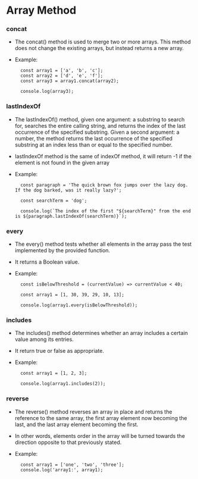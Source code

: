 # Array Method

### concat

- The concat() method is used to merge two or more arrays. This method does not change the existing arrays, but instead returns a new array.

- Example: 

        const array1 = ['a', 'b', 'c'];
        const array2 = ['d', 'e', 'f'];
        const array3 = array1.concat(array2);

        console.log(array3);


### lastIndexOf

- The lastIndexOf() method, given one argument: a substring to search for, searches the entire calling string, and returns the index of the last occurrence of the specified substring. Given a second argument: a number, the method returns the last occurrence of the specified substring at an index less than or equal to the specified number.

- lastIndexOf method is the same of indexOf method, it will return -1 if the element is not found in the given array

- Example:

        const paragraph = 'The quick brown fox jumps over the lazy dog. If the dog barked, was it really lazy?';

        const searchTerm = 'dog';

        console.log(`The index of the first "${searchTerm}" from the end is ${paragraph.lastIndexOf(searchTerm)}`);


### every

- The every() method tests whether all elements in the array pass the test implemented by the provided function. 

- It returns a Boolean value.

- Example: 

        const isBelowThreshold = (currentValue) => currentValue < 40;

        const array1 = [1, 30, 39, 29, 10, 13];

        console.log(array1.every(isBelowThreshold));


### includes

- The includes() method determines whether an array includes a certain value among its entries.

- It return true or false as appropriate.

- Example: 

        const array1 = [1, 2, 3];

        console.log(array1.includes(2));


### reverse

- The reverse() method reverses an array in place and returns the reference to the same array, the first array element now becoming the last, and the last array element becoming the first. 

- In other words, elements order in the array will be turned towards the direction opposite to that previously stated.

- Example: 

        const array1 = ['one', 'two', 'three'];
        console.log('array1:', array1);



